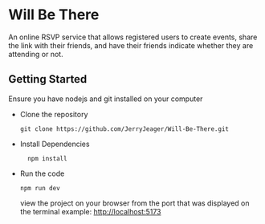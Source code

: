 # Will Be There
An online RSVP service that allows registered users to create events, share the link with their friends, and have their friends indicate whether they are attending or not.

## Getting Started
  Ensure you have nodejs and git installed on your computer
- Clone the repository
   ```
   git clone https://github.com/JerryJeager/Will-Be-There.git
   ```
- Install Dependencies
  ```
    npm install 
  ```
- Run the code
  ```
  npm run dev
  ```
  view the project on your browser from the port that was displayed on the terminal example: [http://localhost:5173](http://localhost:5173)
